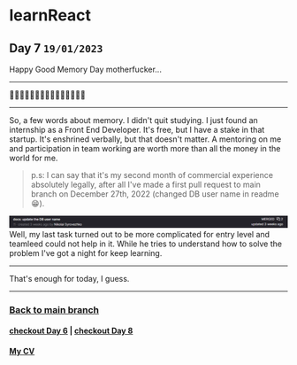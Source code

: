 # learnReact
## Day 7 `19/01/2023`

Happy Good Memory Day motherfucker...

---

🧠🧠🧠🎆🎆🎆🤯🤯🤯🎇🎇🎇🧠🧠🧠

---
So, a few words about memory. I didn't quit studying. I just found an internship as a Front End Developer. It's free, but I have a stake in that startup. It's enshrined verbally, but that doesn't matter. A mentoring on me and participation in team working are worth more than all the money in the world for me.  
> p.s: I can say that it's my second month of commercial experience absolutely legally, after all I've made a first pull request to main branch on December 27th, 2022 (changed DB user name in readme😁).

<div align="center">
    <img src="proof_of_work.png">
</div>
Well, my last task turned out to be more complicated for entry level and teamleed could not help in it. While he tries to understand how to solve the problem I've got a night for keep learning.

---

That's enough for today, I guess.

---

### [Back to main branch](https://github.com/syrovezhko/learn-react#learnreact)
#### [checkout **Day 6**](https://github.com/syrovezhko/learn-react/tree/day_6#learnreact) | [checkout **Day 8**](https://github.com/syrovezhko/learn-react/tree/day_8#learnreact)
#### [My CV](https://github.com/syrovezhko)